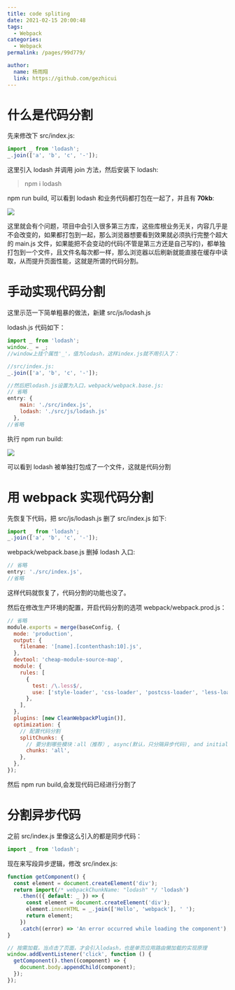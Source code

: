 ```yaml
---
title: code spliting
date: 2021-02-15 20:00:48
tags:
  - Webpack
categories:
  - Webpack
permalink: /pages/99d779/

author:
  name: 杨雨翔
  link: https://github.com/gezhicui
---
```


# 什么是代码分割

先来修改下 src/index.js:

```js
import _ from 'lodash';
_.join(['a', 'b', 'c', '-']);
```

这里引入 lodash 并调用 join 方法，然后安装下 lodash:

> npm i lodash

npm run build, 可以看到 lodash 和业务代码都打包在一起了，并且有 **70kb**:

![](https://yangblogimg.oss-cn-hangzhou.aliyuncs.com/blogImg/1252085639-5cdfa56965b79_articlex.png)

这里就会有个问题，项目中会引入很多第三方库，这些库根业务无关，内容几乎是不会改变的，如果都打包到一起，那么浏览器想要看到效果就必须执行完整个超大的 main.js 文件，如果能把不会变动的代码(不管是第三方还是自己写的)，都单独打包到一个文件，且文件名每次都一样，那么浏览器以后刷新就能直接在缓存中读取，从而提升页面性能，这就是所谓的代码分割。

# 手动实现代码分割

这里示范一下简单粗暴的做法，新建 src/js/lodash.js

lodash.js 代码如下：

```js
import _ from 'lodash';
window._ = _;
//window上挂个属性'_'，值为lodash，这样index.js就不用引入了：

//src/index.js:
_.join(['a', 'b', 'c', '-']);

//然后把lodash.js设置为入口，webpack/webpack.base.js:
// 省略
entry: {
    main: './src/index.js',
    lodash: './src/js/lodash.js'
  },
//省略
```

执行 npm run build:

![](https://yangblogimg.oss-cn-hangzhou.aliyuncs.com/blogImg/1593998713-5cdfa8d5cf0ab_articlex.png)

可以看到 lodash 被单独打包成了一个文件，这就是代码分割

# 用 webpack 实现代码分割

先恢复下代码，把 src/js/lodash.js 删了
src/index.js 如下:

```js
import _ from 'lodash';
_.join(['a', 'b', 'c', '-']);
```

webpack/webpack.base.js 删掉 lodash 入口:

```js
// 省略
entry: './src/index.js',
//省略
```

这样代码就恢复了，代码分割的功能也没了。

然后在修改生产环境的配置，开启代码分割的选项
webpack/webpack.prod.js：

```js
// 省略
module.exports = merge(baseConfig, {
  mode: 'production',
  output: {
    filename: '[name].[contenthash:10].js',
  },
  devtool: 'cheap-module-source-map',
  module: {
    rules: [
      {
        test: /\.less$/,
        use: ['style-loader', 'css-loader', 'postcss-loader', 'less-loader'],
      },
    ],
  },
  plugins: [new CleanWebpackPlugin()],
  optimization: {
    // 配置代码分割
    splitChunks: {
      // 要分割哪些模块：all（推荐）, async(默认，只分隔异步代码), and initial
      chunks: 'all',
    },
  },
});
```

然后 npm run build,会发现代码已经进行分割了

# 分割异步代码

之前 src/index.js 里像这么引入的都是同步代码：

```js
import _ from 'lodash';
```

现在来写段异步逻辑，修改 src/index.js:

```js
function getComponent() {
  const element = document.createElement('div');
  return import(/* webpackChunkName: "lodash" */ 'lodash')
    .then(({ default: _ }) => {
      const element = document.createElement('div');
      element.innerHTML = _.join(['Hello', 'webpack'], ' ');
      return element;
    })
    .catch((error) => 'An error occurred while loading the component');
}

// 按需加载，当点击了页面，才会引入lodash，也是单页应用路由懒加载的实现原理
window.addEventListener('click', function () {
  getComponent().then((component) => {
    document.body.appendChild(component);
  });
});
```
